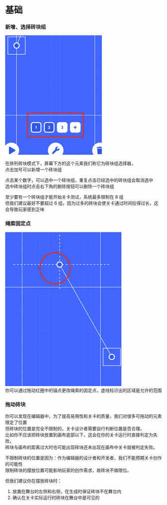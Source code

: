 # 基础

### 新增、选择砖块组

![选择器](../_screenshots/set_selector.png)

在排列砖块模式下，屏幕下方的这个元素我们称它为砖块组选择器，  
点击加号可以新增一个砖块组

点击某个数字，可以选中一个砖块组，重复点击已经选中的砖块组会取消选中  
选中砖块组时点击右下角的删除按钮可以删除一个砖块组

至少要有一个砖块组才能开始关卡测试，系统最多限制在 8 组  
但我们建议最好不要超过 6 组，因为过多的砖块会使关卡通过时间拉得过长，这会导致玩家感到乏味

### 绳索固定点

![绳索固定点](../_screenshots/fixed_anchor.png)  
你可以通过拖动红圈中的锚点更改绳索的固定点，虚线标识出的区域是允许的范围  

### 拖动砖块

你可以发现在编辑器中，为了提高易用性和关卡的质量，我们对很多可拖动的元素限定了位置  
但砖块的位置是完全不限制的，关卡设计者需要自行判断位置是否合理。  
比如你不应该把砖块放置到画布底部以下，这会在你的关卡运行时直接判定为失败。  
砖块与画布的距离过大时也可能出现砖块还未出现在画布中关卡就被判定失败。

不限制砖块的位置是因为：作为编辑器的设计者和开发者，我们不能预期关卡创作的可能性  
限制砖块的摆放位置可能影响玩家的创作需求，故砖块不做限位。  

但我们建议你在摆放砖块时：
1. 放置在舞台的左侧和右侧，在生成时保证砖块不在舞台内
2. 确认在关卡实际运行时砖块在舞台中是可见的